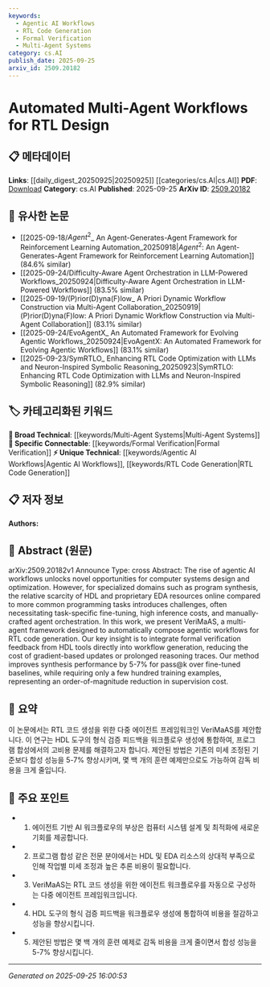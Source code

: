 ```yaml
---
keywords:
  - Agentic AI Workflows
  - RTL Code Generation
  - Formal Verification
  - Multi-Agent Systems
category: cs.AI
publish_date: 2025-09-25
arxiv_id: 2509.20182
---
```


<!-- KEYWORD_LINKING_METADATA:
{
  "processed_timestamp": "2025-09-25T16:00:53.719223",
  "vocabulary_version": "1.0",
  "selected_keywords": [
    "Agentic AI Workflows",
    "RTL Code Generation",
    "Formal Verification",
    "Multi-Agent Systems"
  ],
  "rejected_keywords": [],
  "similarity_scores": {
    "Agentic AI Workflows": 0.78,
    "RTL Code Generation": 0.8,
    "Formal Verification": 0.77,
    "Multi-Agent Systems": 0.75
  },
  "extraction_method": "AI_prompt_based",
  "budget_applied": true,
  "candidates_json": {
    "candidates": [
      {
        "surface": "agentic AI workflows",
        "canonical": "Agentic AI Workflows",
        "aliases": [
          "AI Workflows",
          "Agentic Workflows"
        ],
        "category": "unique_technical",
        "rationale": "This term captures the novel integration of AI in workflow automation, which is central to the paper's contribution.",
        "novelty_score": 0.75,
        "connectivity_score": 0.68,
        "specificity_score": 0.82,
        "link_intent_score": 0.78
      },
      {
        "surface": "RTL code generation",
        "canonical": "RTL Code Generation",
        "aliases": [
          "Register Transfer Level Code Generation"
        ],
        "category": "unique_technical",
        "rationale": "This is a specific application area within the paper, linking to specialized design and synthesis processes.",
        "novelty_score": 0.7,
        "connectivity_score": 0.65,
        "specificity_score": 0.85,
        "link_intent_score": 0.8
      },
      {
        "surface": "formal verification feedback",
        "canonical": "Formal Verification",
        "aliases": [
          "Verification Feedback"
        ],
        "category": "specific_connectable",
        "rationale": "Formal verification is a critical component in ensuring the correctness of generated designs, connecting to broader verification methods.",
        "novelty_score": 0.6,
        "connectivity_score": 0.75,
        "specificity_score": 0.78,
        "link_intent_score": 0.77
      },
      {
        "surface": "multi-agent framework",
        "canonical": "Multi-Agent Systems",
        "aliases": [
          "Multi-Agent Framework"
        ],
        "category": "broad_technical",
        "rationale": "Multi-agent systems are a foundational concept in AI, relevant to the coordination of agentic workflows discussed in the paper.",
        "novelty_score": 0.55,
        "connectivity_score": 0.8,
        "specificity_score": 0.7,
        "link_intent_score": 0.75
      }
    ],
    "ban_list_suggestions": [
      "HDL",
      "EDA resources",
      "synthesis performance"
    ]
  },
  "decisions": [
    {
      "candidate_surface": "agentic AI workflows",
      "resolved_canonical": "Agentic AI Workflows",
      "decision": "linked",
      "scores": {
        "novelty": 0.75,
        "connectivity": 0.68,
        "specificity": 0.82,
        "link_intent": 0.78
      }
    },
    {
      "candidate_surface": "RTL code generation",
      "resolved_canonical": "RTL Code Generation",
      "decision": "linked",
      "scores": {
        "novelty": 0.7,
        "connectivity": 0.65,
        "specificity": 0.85,
        "link_intent": 0.8
      }
    },
    {
      "candidate_surface": "formal verification feedback",
      "resolved_canonical": "Formal Verification",
      "decision": "linked",
      "scores": {
        "novelty": 0.6,
        "connectivity": 0.75,
        "specificity": 0.78,
        "link_intent": 0.77
      }
    },
    {
      "candidate_surface": "multi-agent framework",
      "resolved_canonical": "Multi-Agent Systems",
      "decision": "linked",
      "scores": {
        "novelty": 0.55,
        "connectivity": 0.8,
        "specificity": 0.7,
        "link_intent": 0.75
      }
    }
  ]
}
-->

# Automated Multi-Agent Workflows for RTL Design

## 📋 메타데이터

**Links**: [[daily_digest_20250925|20250925]] [[categories/cs.AI|cs.AI]]
**PDF**: [Download](https://arxiv.org/pdf/2509.20182.pdf)
**Category**: cs.AI
**Published**: 2025-09-25
**ArXiv ID**: [2509.20182](https://arxiv.org/abs/2509.20182)

## 🔗 유사한 논문
- [[2025-09-18/$Agent^2$_ An Agent-Generates-Agent Framework for Reinforcement Learning Automation_20250918|$Agent^2$: An Agent-Generates-Agent Framework for Reinforcement Learning Automation]] (84.6% similar)
- [[2025-09-24/Difficulty-Aware Agent Orchestration in LLM-Powered Workflows_20250924|Difficulty-Aware Agent Orchestration in LLM-Powered Workflows]] (83.5% similar)
- [[2025-09-19/(P)rior(D)yna(F)low_ A Priori Dynamic Workflow Construction via Multi-Agent Collaboration_20250919|(P)rior(D)yna(F)low: A Priori Dynamic Workflow Construction via Multi-Agent Collaboration]] (83.1% similar)
- [[2025-09-24/EvoAgentX_ An Automated Framework for Evolving Agentic Workflows_20250924|EvoAgentX: An Automated Framework for Evolving Agentic Workflows]] (83.1% similar)
- [[2025-09-23/SymRTLO_ Enhancing RTL Code Optimization with LLMs and Neuron-Inspired Symbolic Reasoning_20250923|SymRTLO: Enhancing RTL Code Optimization with LLMs and Neuron-Inspired Symbolic Reasoning]] (82.9% similar)

## 🏷️ 카테고리화된 키워드
**🧠 Broad Technical**: [[keywords/Multi-Agent Systems|Multi-Agent Systems]]
**🔗 Specific Connectable**: [[keywords/Formal Verification|Formal Verification]]
**⚡ Unique Technical**: [[keywords/Agentic AI Workflows|Agentic AI Workflows]], [[keywords/RTL Code Generation|RTL Code Generation]]

## 📋 저자 정보

**Authors:** 

## 📄 Abstract (원문)

arXiv:2509.20182v1 Announce Type: cross 
Abstract: The rise of agentic AI workflows unlocks novel opportunities for computer systems design and optimization. However, for specialized domains such as program synthesis, the relative scarcity of HDL and proprietary EDA resources online compared to more common programming tasks introduces challenges, often necessitating task-specific fine-tuning, high inference costs, and manually-crafted agent orchestration. In this work, we present VeriMaAS, a multi-agent framework designed to automatically compose agentic workflows for RTL code generation. Our key insight is to integrate formal verification feedback from HDL tools directly into workflow generation, reducing the cost of gradient-based updates or prolonged reasoning traces. Our method improves synthesis performance by 5-7% for pass@k over fine-tuned baselines, while requiring only a few hundred training examples, representing an order-of-magnitude reduction in supervision cost.

## 📝 요약

이 논문에서는 RTL 코드 생성을 위한 다중 에이전트 프레임워크인 VeriMaAS를 제안합니다. 이 연구는 HDL 도구의 형식 검증 피드백을 워크플로우 생성에 통합하여, 프로그램 합성에서의 고비용 문제를 해결하고자 합니다. 제안된 방법은 기존의 미세 조정된 기준보다 합성 성능을 5-7% 향상시키며, 몇 백 개의 훈련 예제만으로도 가능하여 감독 비용을 크게 줄입니다.

## 🎯 주요 포인트

- 1. 에이전트 기반 AI 워크플로우의 부상은 컴퓨터 시스템 설계 및 최적화에 새로운 기회를 제공합니다.
- 2. 프로그램 합성 같은 전문 분야에서는 HDL 및 EDA 리소스의 상대적 부족으로 인해 작업별 미세 조정과 높은 추론 비용이 필요합니다.
- 3. VeriMaAS는 RTL 코드 생성을 위한 에이전트 워크플로우를 자동으로 구성하는 다중 에이전트 프레임워크입니다.
- 4. HDL 도구의 형식 검증 피드백을 워크플로우 생성에 통합하여 비용을 절감하고 성능을 향상시킵니다.
- 5. 제안된 방법은 몇 백 개의 훈련 예제로 감독 비용을 크게 줄이면서 합성 성능을 5-7% 향상시킵니다.


---

*Generated on 2025-09-25 16:00:53*